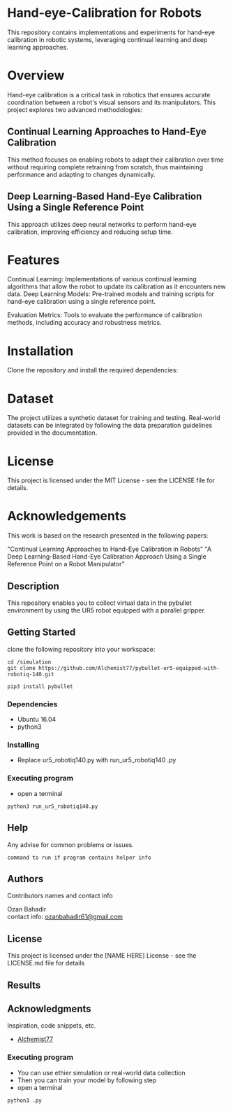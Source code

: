 # Hand-eye-Calibration for Robots

This repository contains implementations and experiments for hand-eye calibration in robotic systems, leveraging continual learning and deep learning approaches.

# Overview
Hand-eye calibration is a critical task in robotics that ensures accurate coordination between a robot's visual sensors and its manipulators. This project explores two advanced methodologies:

## Continual Learning Approaches to Hand-Eye Calibration

This method focuses on enabling robots to adapt their calibration over time without requiring complete retraining from scratch, thus maintaining performance and adapting to changes dynamically.

## Deep Learning-Based Hand-Eye Calibration Using a Single Reference Point

This approach utilizes deep neural networks to perform hand-eye calibration, improving efficiency and reducing setup time.

# Features
Continual Learning: Implementations of various continual learning algorithms that allow the robot to update its calibration as it encounters new data.
Deep Learning Models: Pre-trained models and training scripts for hand-eye calibration using a single reference point.

Evaluation Metrics: Tools to evaluate the performance of calibration methods, including accuracy and robustness metrics.

# Installation
Clone the repository and install the required dependencies:


# Dataset
The project utilizes a synthetic dataset for training and testing. Real-world datasets can be integrated by following the data preparation guidelines provided in the documentation.


# License
This project is licensed under the MIT License - see the LICENSE file for details.

# Acknowledgements
This work is based on the research presented in the following papers:

"Continual Learning Approaches to Hand-Eye Calibration in Robots"
"A Deep Learning-Based Hand-Eye Calibration Approach Using a Single Reference Point on a Robot Manipulator"




## Description
This repository enables you to collect virtual data in the pybullet environment by using the UR5 robot equipped with a parallel gripper.


## Getting Started
clone the following repository into your workspace:
```
cd /simulation
git clone https://github.com/Alchemist77/pybullet-ur5-equipped-with-robotiq-140.git
```
```
pip3 install pybullet
```


### Dependencies
* Ubuntu 16.04
* python3
### Installing

* Replace ur5_robotiq140.py with run_ur5_robotiq140 .py 

### Executing program

* open a terminal
```
python3 run_ur5_robotiq140.py
```

## Help

Any advise for common problems or issues.
```
command to run if program contains helper info
```

## Authors

Contributors names and contact info

Ozan Bahadir  
contact info: ozanbahadir61@gmail.com

## License

This project is licensed under the [NAME HERE] License - see the LICENSE.md file for details

## Results




## Acknowledgments

Inspiration, code snippets, etc.
* [Alchemist77](https://github.com/Alchemist77/pybullet-ur5-equipped-with-robotiq-140/)






### Executing program

* You can use ethier simulation or real-world data collection 
* Then you can train your model by following step
* open a terminal 
```
python3 .py 
```
